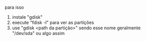 para isso 
1. instale "gdisk"
2. execute "fdisk -l" para ver as partições
3. use "gdisk <path da partição>" sendo esse nome geralmente "/dev/sda" ou algo assim